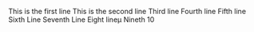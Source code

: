This is the first line
This is the second line
Third line
Fourth line
Fifth line
Sixth Line
Seventh Line
Eight lineµ
Nineth
10